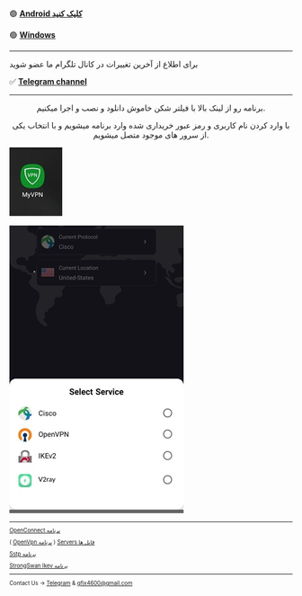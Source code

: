 

🟢 [**Android کلیک کنید**](https://drive.google.com/uc?export=download&id=11cJix1IfN6_XsI1-kiovHOK2Isi7IH7B) 




🟢 [**Windows**](http://uplnk.com/f/f99ba404/my_vpn.windows.zip)

_____________________________________________________


برای اطلاع از آخرین تغییرات در کانال تلگرام ما عضو شوید

✅ [**Telegram channel**](https://t.me/+TOnGIN-7yqE8tPxm)

---

<center> 
        <p>
 برنامه رو از لینک بالا با فیلتر شکن خاموش دانلود و نصب و اجرا میکنیم.

با وارد کردن نام کاربری و رمز عبور خریداری شده وارد برنامه میشویم و با انتخاب یکی از سرور های موجود متصل میشویم.
        </p>
</center>


![alt text](myvpn/my1.jpg "Title")<small>

![alt text](myvpn/my4.jpg "Title")<small>

---

[OpenConnect برنامه](https://s9.uupload.ir/files/hassantechno/Android/OpenConnect/OpenConnect(armeabi-v7a).apk)

( [OpenVpn برنامه](https://s9.uupload.ir/files/hassantechno/Android/OpenVpn/OpenVpn(armeabi-v7a).apk) ) [Servers فایل ها](https://my.uupload.ir/f/hassantechno/s)

[Sstp برنامه](https://s15.uupload.ir/files/hassantechno/Android/SSTP%20Max.apk)

[StrongSwan Ikev برنامه](https://s31.uupload.ir/files/hassantechno/org.strongswan.android.apk)




________________________________________

Contact Us → [Telegram](http://t.me/fastfixgsm) & [gfix4600@gmail.com](mailto:gfix4600@gmail.com)   
